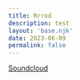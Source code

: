 ```yaml
---
title: Rrrod
description: test
layout: 'base.njk'
date: 2023-06-09
permalink: false
---
```


[Soundcloud](https://soundcloud.com/rrrrrod/rrrod-reverse-engineering-09062023)